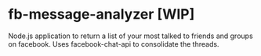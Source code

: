 # fb-message-analyzer [WIP]


Node.js application to return a list of your most talked to friends and groups on facebook. Uses facebook-chat-api to consolidate the threads. 
